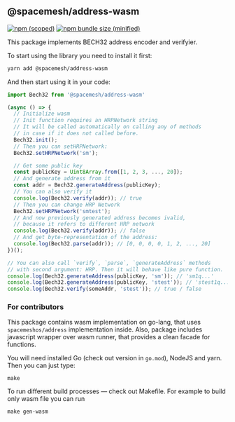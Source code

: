 ## @spacemesh/address-wasm

[![npm (scoped)](https://img.shields.io/npm/v/@spacemesh/address-wasm.svg)](https://www.npmjs.com/package/@spacemesh/address-wasm)
[![npm bundle size (minified)](https://img.shields.io/bundlephobia/min/@spacemesh/address-wasm.svg)](https://www.npmjs.com/package/@spacemesh/address-wasm)

This package implements BECH32 address encoder and verifyier.

To start using the library you need to install it first:
```sh
yarn add @spacemesh/address-wasm
```

And then start using it in your code:
```js
import Bech32 from '@spacemesh/address-wasm'

(async () => {
  // Initialize wasm
  // Init function requires an HRPNetwork string
  // It will be called automatically on calling any of methods
  // in case if it does not called before.
  Bech32.init();
  // Then you can setHRPNetwork:
  Bech32.setHRPNetwork('sm');

  // Get some public key
  const publicKey = Uint8Array.from([1, 2, 3, ..., 20]);
  // And generate address from it
  const addr = Bech32.generateAddress(publicKey);
  // You can also verify it
  console.log(Bech32.verify(addr)); // true
  // Then you can change HRP Network
  Bech32.setHRPNetwork('smtest');
  // And now previously generated address becomes ivalid,
  // because it refers to different HRP network
  console.log(Bech32.verify(addr)); // false
  // And get byte-representation of the address:
  console.log(Bech32.parse(addr)); // [0, 0, 0, 0, 1, 2, ..., 20]
})();

// You can also call `verify`, `parse`, `generateAddress` methods
// with second argument: HRP. Then it will behave like pure function.
console.log(Bech32.generateAddress(publicKey, 'sm')); // 'sm1q...'
console.log(Bech32.generateAddress(publicKey, 'stest')); // 'stest1q...'
console.log(Bech32.verify(someAddr, 'stest')); // true / false
```

### For contributors

This package contains wasm implementation on go-lang, that uses `spacemeshos/address` implementation inside.
Also, package includes javascript wrapper over wasm runner, that provides a clean facade for functions.

You will need installed Go (check out version in `go.mod`), NodeJS and yarn.
Then you can just type:
```
make
```

To run different build processes — check out Makefile. For example to build only wasm file you can run
```
make gen-wasm
```